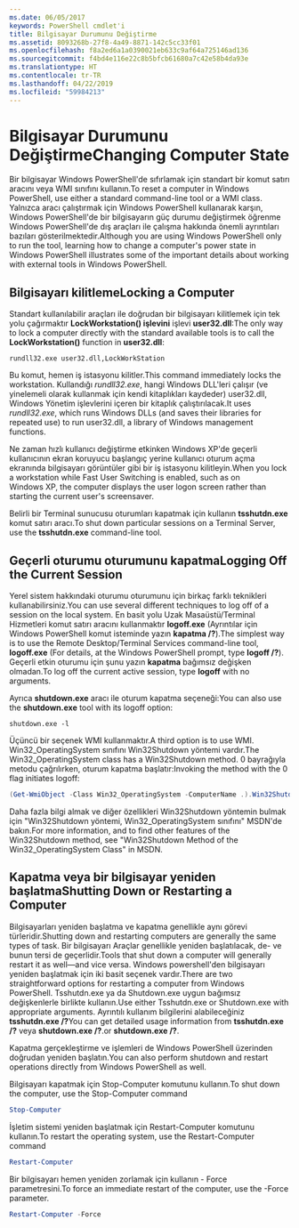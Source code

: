 ```yaml
---
ms.date: 06/05/2017
keywords: PowerShell cmdlet'i
title: Bilgisayar Durumunu Değiştirme
ms.assetid: 8093268b-27f8-4a49-8871-142c5cc33f01
ms.openlocfilehash: f8a2ed6a1a0390021eb633c9af64a725146ad136
ms.sourcegitcommit: f4bd4e116e22c8b5bfcb61680a7c42e58b4da93e
ms.translationtype: HT
ms.contentlocale: tr-TR
ms.lasthandoff: 04/22/2019
ms.locfileid: "59984213"
---
```

# <a name="changing-computer-state"></a><span data-ttu-id="7270e-103">Bilgisayar Durumunu Değiştirme</span><span class="sxs-lookup"><span data-stu-id="7270e-103">Changing Computer State</span></span>

<span data-ttu-id="7270e-104">Bir bilgisayar Windows PowerShell'de sıfırlamak için standart bir komut satırı aracını veya WMI sınıfını kullanın.</span><span class="sxs-lookup"><span data-stu-id="7270e-104">To reset a computer in Windows PowerShell, use either a standard command-line tool or a WMI class.</span></span> <span data-ttu-id="7270e-105">Yalnızca aracı çalıştırmak için Windows PowerShell kullanarak karşın, Windows PowerShell'de bir bilgisayarın güç durumu değiştirmek öğrenme Windows PowerShell'de dış araçları ile çalışma hakkında önemli ayrıntıları bazıları gösterilmektedir.</span><span class="sxs-lookup"><span data-stu-id="7270e-105">Although you are using Windows PowerShell only to run the tool, learning how to change a computer's power state in Windows PowerShell illustrates some of the important details about working with external tools in Windows PowerShell.</span></span>

## <a name="locking-a-computer"></a><span data-ttu-id="7270e-106">Bilgisayarı kilitleme</span><span class="sxs-lookup"><span data-stu-id="7270e-106">Locking a Computer</span></span>

<span data-ttu-id="7270e-107">Standart kullanılabilir araçları ile doğrudan bir bilgisayarı kilitlemek için tek yolu çağırmaktır **LockWorkstation() işlevini** işlevi **user32.dll**:</span><span class="sxs-lookup"><span data-stu-id="7270e-107">The only way to lock a computer directly with the standard available tools is to call the **LockWorkstation()** function in **user32.dll**:</span></span>

```
rundll32.exe user32.dll,LockWorkStation
```

<span data-ttu-id="7270e-108">Bu komut, hemen iş istasyonu kilitler.</span><span class="sxs-lookup"><span data-stu-id="7270e-108">This command immediately locks the workstation.</span></span> <span data-ttu-id="7270e-109">Kullandığı *rundll32.exe*, hangi Windows DLL'leri çalışır (ve yinelemeli olarak kullanmak için kendi kitaplıkları kaydeder) user32.dll, Windows Yönetim işlevlerini içeren bir kitaplık çalıştırılacak.</span><span class="sxs-lookup"><span data-stu-id="7270e-109">It uses *rundll32.exe*, which runs Windows DLLs (and saves their libraries for repeated use) to run user32.dll, a library of Windows management functions.</span></span>

<span data-ttu-id="7270e-110">Ne zaman hızlı kullanıcı değiştirme etkinken Windows XP'de geçerli kullanıcının ekran koruyucu başlangıç yerine kullanıcı oturum açma ekranında bilgisayarı görüntüler gibi bir iş istasyonu kilitleyin.</span><span class="sxs-lookup"><span data-stu-id="7270e-110">When you lock a workstation while Fast User Switching is enabled, such as on Windows XP, the computer displays the user logon screen rather than starting the current user's screensaver.</span></span>

<span data-ttu-id="7270e-111">Belirli bir Terminal sunucusu oturumları kapatmak için kullanın **tsshutdn.exe** komut satırı aracı.</span><span class="sxs-lookup"><span data-stu-id="7270e-111">To shut down particular sessions on a Terminal Server, use the **tsshutdn.exe** command-line tool.</span></span>

## <a name="logging-off-the-current-session"></a><span data-ttu-id="7270e-112">Geçerli oturumu oturumunu kapatma</span><span class="sxs-lookup"><span data-stu-id="7270e-112">Logging Off the Current Session</span></span>

<span data-ttu-id="7270e-113">Yerel sistem hakkındaki oturumu oturumunu için birkaç farklı teknikleri kullanabilirsiniz.</span><span class="sxs-lookup"><span data-stu-id="7270e-113">You can use several different techniques to log off of a session on the local system.</span></span> <span data-ttu-id="7270e-114">En basit yolu Uzak Masaüstü/Terminal Hizmetleri komut satırı aracını kullanmaktır **logoff.exe** (Ayrıntılar için Windows PowerShell komut isteminde yazın **kapatma /?**).</span><span class="sxs-lookup"><span data-stu-id="7270e-114">The simplest way is to use the Remote Desktop/Terminal Services command-line tool, **logoff.exe** (For details, at the Windows PowerShell prompt, type **logoff /?**).</span></span> <span data-ttu-id="7270e-115">Geçerli etkin oturumu için şunu yazın **kapatma** bağımsız değişken olmadan.</span><span class="sxs-lookup"><span data-stu-id="7270e-115">To log off the current active session, type **logoff** with no arguments.</span></span>

<span data-ttu-id="7270e-116">Ayrıca **shutdown.exe** aracı ile oturum kapatma seçeneği:</span><span class="sxs-lookup"><span data-stu-id="7270e-116">You can also use the **shutdown.exe** tool with its logoff option:</span></span>

```
shutdown.exe -l
```

<span data-ttu-id="7270e-117">Üçüncü bir seçenek WMI kullanmaktır.</span><span class="sxs-lookup"><span data-stu-id="7270e-117">A third option is to use WMI.</span></span> <span data-ttu-id="7270e-118">Win32_OperatingSystem sınıfını Win32Shutdown yöntemi vardır.</span><span class="sxs-lookup"><span data-stu-id="7270e-118">The Win32_OperatingSystem class has a Win32Shutdown method.</span></span> <span data-ttu-id="7270e-119">0 bayrağıyla metodu çağrılırken, oturum kapatma başlatır:</span><span class="sxs-lookup"><span data-stu-id="7270e-119">Invoking the method with the 0 flag initiates logoff:</span></span>

```powershell
(Get-WmiObject -Class Win32_OperatingSystem -ComputerName .).Win32Shutdown(0)
```

<span data-ttu-id="7270e-120">Daha fazla bilgi almak ve diğer özellikleri Win32Shutdown yöntemin bulmak için "Win32Shutdown yöntemi, Win32_OperatingSystem sınıfını" MSDN'de bakın.</span><span class="sxs-lookup"><span data-stu-id="7270e-120">For more information, and to find other features of the Win32Shutdown method, see "Win32Shutdown Method of the Win32_OperatingSystem Class" in MSDN.</span></span>

## <a name="shutting-down-or-restarting-a-computer"></a><span data-ttu-id="7270e-121">Kapatma veya bir bilgisayar yeniden başlatma</span><span class="sxs-lookup"><span data-stu-id="7270e-121">Shutting Down or Restarting a Computer</span></span>

<span data-ttu-id="7270e-122">Bilgisayarları yeniden başlatma ve kapatma genellikle aynı görevi türleridir.</span><span class="sxs-lookup"><span data-stu-id="7270e-122">Shutting down and restarting computers are generally the same types of task.</span></span> <span data-ttu-id="7270e-123">Bir bilgisayarı Araçlar genellikle yeniden başlatılacak, de- ve bunun tersi de geçerlidir.</span><span class="sxs-lookup"><span data-stu-id="7270e-123">Tools that shut down a computer will generally restart it as well—and vice versa.</span></span> <span data-ttu-id="7270e-124">Windows powershell'den bilgisayarı yeniden başlatmak için iki basit seçenek vardır.</span><span class="sxs-lookup"><span data-stu-id="7270e-124">There are two straightforward options for restarting a computer from Windows PowerShell.</span></span> <span data-ttu-id="7270e-125">Tsshutdn.exe ya da Shutdown.exe uygun bağımsız değişkenlerle birlikte kullanın.</span><span class="sxs-lookup"><span data-stu-id="7270e-125">Use either Tsshutdn.exe or Shutdown.exe with appropriate arguments.</span></span> <span data-ttu-id="7270e-126">Ayrıntılı kullanım bilgilerini alabileceğiniz **tsshutdn.exe /?**</span><span class="sxs-lookup"><span data-stu-id="7270e-126">You can get detailed usage information from **tsshutdn.exe /?**</span></span> <span data-ttu-id="7270e-127">veya **shutdown.exe /?**.</span><span class="sxs-lookup"><span data-stu-id="7270e-127">or **shutdown.exe /?**.</span></span>

<span data-ttu-id="7270e-128">Kapatma gerçekleştirme ve işlemleri de Windows PowerShell üzerinden doğrudan yeniden başlatın.</span><span class="sxs-lookup"><span data-stu-id="7270e-128">You can also perform shutdown and restart operations directly from Windows PowerShell as well.</span></span>

<span data-ttu-id="7270e-129">Bilgisayarı kapatmak için Stop-Computer komutunu kullanın.</span><span class="sxs-lookup"><span data-stu-id="7270e-129">To shut down the computer, use the Stop-Computer command</span></span>

```powershell
Stop-Computer
```

<span data-ttu-id="7270e-130">İşletim sistemi yeniden başlatmak için Restart-Computer komutunu kullanın.</span><span class="sxs-lookup"><span data-stu-id="7270e-130">To restart the operating system, use the Restart-Computer command</span></span>

```powershell
Restart-Computer
```

<span data-ttu-id="7270e-131">Bir bilgisayarı hemen yeniden zorlamak için kullanın - Force parametresini.</span><span class="sxs-lookup"><span data-stu-id="7270e-131">To force an immediate restart of the computer, use the -Force parameter.</span></span>

```powershell
Restart-Computer -Force
```
